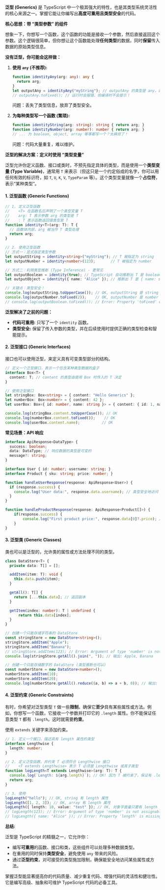 **泛型 (Generics)** 是 TypeScript 中一个极其强大的特性，也是其类型系统灵活性的核心来源之一。掌握它能让你编写出**高度可重用且类型安全**的代码。

**核心思想：带 “类型参数” 的组件**

想象一下，你想写一个函数，这个函数的功能是接收一个参数，然后直接返回这个参数。这个逻辑很简单，但你想让这个函数能处理**任何类型**的数据，同时**保留**传入数据的原始类型信息。

**没有泛型，你可能会这样做：**

1.  **使用 `any` (不推荐):**
    ```typescript
    function identityAny(arg: any): any {
      return arg;
    }
    let outputAny = identityAny("myString"); // outputAny 的类型是 any，丢失了类型信息！
    // outputAny.toFixed(); // 运行时会报错，但编译时不会提示！
    ```
    问题：丢失了类型信息，放弃了类型安全。

2.  **为每种类型写一个函数 (繁琐):**
    ```typescript
    function identityString(arg: string): string { return arg; }
    function identityNumber(arg: number): number { return arg; }
    // ... 为 boolean, object, array 等等都写一个？太麻烦了！
    ```
    问题：代码大量重复，难以维护。

**泛型的解决方案：定义时使用 “类型变量”**

泛型允许你定义函数、接口或类时，不预先指定具体的类型，而是使用一个**类型变量 (Type Variable)**，通常用 `T` 来表示（但这只是一个约定俗成的名字，你可以用任何有效的标识符，如 `T`, `U`, `K`, `V`, `TypeParam` 等）。这个类型变量就像一个**占位符**，表示“某种类型”。

#### **1. 泛型函数 (Generic Functions)**

```typescript
// 1. 定义泛型函数
//    <T> 在函数名后声明了一个类型变量 T
//    arg: T 表示参数 arg 的类型是 T
//    : T 表示函数返回值类型是 T
function identity<T>(arg: T): T {
  // 函数体内部，arg 被当作 T 类型处理
  return arg;
}

// 2. 使用泛型函数
// 方式一：显式指定类型参数
let outputString = identity<string>("myString"); // T 被指定为 string
let outputNumber = identity<number>(123);       // T 被指定为 number

// 方式二：利用类型推断 (Type Inference) - 更常见
let outputBoolean = identity(true); // TypeScript 自动推断出 T 是 boolean
let outputObject = identity({ name: "Alice" }); // 推断出 T 是 { name: string }

// 关键点：类型安全！
console.log(outputString.toUpperCase()); // OK, outputString 是 string
console.log(outputNumber.toFixed(2));    // OK, outputNumber 是 number
// console.log(outputBoolean.toFixed()); // Error: Property 'toFixed' does not exist on type 'boolean'. (编译时报错！)
```

**泛型解决了之前的问题：**

*   **代码可重用:** 只写了一个 `identity` 函数。
*   **类型安全:** 保留了传入参数的类型，并在后续使用时提供正确的类型检查和智能提示。

#### **2. 泛型接口 (Generic Interfaces)**

接口也可以使用泛型，来定义具有可变类型部分的结构。

```typescript
// 定义一个泛型接口，表示一个包含某种类型数据的盒子
interface Box<T> {
  content: T; // content 的类型由使用 Box 时传入的 T 决定
}

// 使用泛型接口
let stringBox: Box<string> = { content: "Hello Generics" };
let numberBox: Box<number> = { content: 42 };
let userBox: Box<{ id: number, name: string }> = { content: { id: 1, name: "Bob" } };

console.log(stringBox.content.toUpperCase()); // OK
console.log(numberBox.content.toFixed());    // OK
console.log(userBox.content.name);          // OK
```

**常见场景：API 响应**

```typescript
interface ApiResponse<DataType> {
  success: boolean;
  data: DataType; // 响应数据的类型是可变的
  message?: string;
}

interface User { id: number; username: string; }
interface Product { sku: string; price: number; }

function handleUserResponse(response: ApiResponse<User>) {
  if (response.success) {
    console.log("User data:", response.data.username); // 类型安全地访问 username
  }
}

function handleProductResponse(response: ApiResponse<Product[]>) {
    if(response.success) {
        console.log("First product price:", response.data[0]?.price); // 类型安全地访问 price
    }
}
```

#### **3. 泛型类 (Generic Classes)**

类也可以是泛型的，允许类的属性或方法处理不同的类型。

```typescript
class DataStore<T> {
  private data: T[] = [];

  addItem(item: T): void {
    this.data.push(item);
  }

  getAll(): T[] {
    return [...this.data]; // 返回副本
  }

  getItem(index: number): T | undefined {
      return this.data[index];
  }
}

// 创建一个只能存储字符串的 DataStore
const stringStore = new DataStore<string>();
stringStore.addItem("Apple");
stringStore.addItem("Banana");
// stringStore.addItem(123); // Error: Argument of type 'number' is not assignable to parameter of type 'string'.
console.log(stringStore.getAll().join(", ")); // 输出: Apple, Banana

// 创建一个只能存储数字的 DataStore (类型推断也可以)
const numberStore = new DataStore<number>();
numberStore.addItem(10);
numberStore.addItem(20);
console.log(numberStore.getAll().reduce((a, b) => a + b, 0)); // 输出: 30
```

#### **4. 泛型约束 (Generic Constraints)**

有时，你希望对泛型类型 `T` 做一些**限制**，确保它**至少**具有某些属性或方法。例如，你想写一个函数，它接收一个参数并打印它的 `.length` 属性。你不能保证任意类型 `T` 都有 `.length`。这时就需要**约束**。

使用 `extends` 关键字来添加约束。

```typescript
// 1. 定义一个接口，描述具有 length 属性的类型
interface Lengthwise {
  length: number;
}

// 2. 定义泛型函数，并约束 T 必须符合 Lengthwise 接口
//    <T extends Lengthwise> 表示 T 必须是 Lengthwise 或其子类型
function logLength<T extends Lengthwise>(arg: T): T {
  console.log(`Length: ${arg.length}`); // OK! 因为 T 被约束了，保证有 .length
  return arg;
}

// 3. 使用
logLength("hello"); // OK, string 有 length 属性
logLength([1, 2, 3]); // OK, array 有 length 属性
logLength({ length: 10, value: "test" }); // OK, 对象字面量只要有 length 属性就满足约束
// logLength(123); // Error: Argument of type 'number' is not assignable to parameter of type 'Lengthwise'. (number 没有 length)
// logLength({ name: "Alice" }); // Error: Property 'length' is missing...
```

**总结:**

泛型是 TypeScript 的精髓之一，它允许你：

*   编写**可重用**的函数、接口和类，这些组件可以处理多种数据类型。
*   在重用的同时保持**类型安全**，避免使用 `any` 带来的风险。
*   通过**泛型约束**，对可接受的类型施加限制，确保能安全地访问某些属性或方法。

掌握泛型能显著提高你的代码质量、减少重复代码、增强代码的灵活性和健壮性。它是编写高级、抽象和可维护 TypeScript 代码的必备工具。